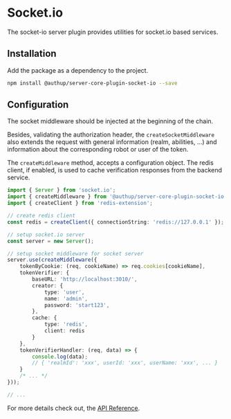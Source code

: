 # Socket.io

The socket-io server plugin provides utilities for socket.io based services.

## Installation

Add the package as a dependency to the project.

```sh
npm install @authup/server-core-plugin-socket-io --save
```

## Configuration

The socket middleware should be injected at the beginning of the chain.

Besides, validating the authorization header, the `createSocketMiddleware` also extends the request
with general information (realm, abilities, ...) and information about the corresponding robot or user of the token.

The `createMiddleware` method, accepts a configuration object.
The redis client, if enabled, is used to cache verification responses from the backend service.

```typescript
import { Server } from 'socket.io';
import { createMiddleware } from '@authup/server-core-plugin-socket-io';
import { createClient } from 'redis-extension';

// create redis client
const redis = createClient({ connectionString: 'redis://127.0.0.1' });

// setup socket.io server
const server = new Server();

// setup socket middleware for socket server
server.use(createMiddleware({
    tokenByCookie: (req, cookieName) => req.cookies[cookieName],
    tokenVerifier: {
        baseURL: 'http://localhost:3010/',
        creator: {
            type: 'user',
            name: 'admin',
            password: 'start123',
        },
        cache: {
            type: 'redis',
            client: redis
        }
    },
    tokenVerifierHandler: (req, data) => {
        console.log(data);
        // { 'realmId': 'xxx', userId: 'xxx', userName: 'xxx', ... }
    }
    /* ... */
}));

// ...
```

For more details check out, the [API Reference]().
